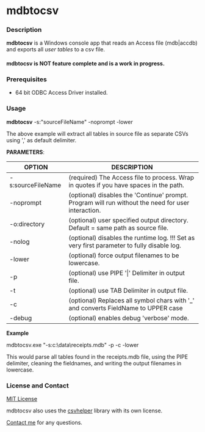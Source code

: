 # mdbtocsv

### Description

**mdbtocsv** is a Windows console app that reads an Access file (mdb|accdb) and exports all *user tables* to a csv file.

#### mdbtocsv is NOT feature complete and is a work in progress.

### Prerequisites 
- 64 bit ODBC Access Driver installed.

### Usage

**mdbtocsv** -s:"sourceFileName" -noprompt -lower

The above example will extract all tables in source file as separate CSVs using ',' as default delimiter.

**PARAMETERS**:

|OPTION|DESCRIPTION|
|----- | ----- |
|-s:sourceFileName | (required) The Access file to process. Wrap in quotes if you have spaces in the path.|
|-noprompt | \(optional\) disables the 'Continue' prompt. Program will run without the need for user interaction.|
|-o:directory | \(optional\) user specified output directory. Default = same path as source file.|
|-nolog | \(optional\) disables the runtime log. !!! Set as very first parameter to fully disable log.|
|-lower | \(optional\) force output filenames to be lowercase.|
|-p | \(optional\) use PIPE '\|' Delimiter in output file.|
|-t | \(optional\) use TAB Delimiter in output file.|
|-c | \(optional\) Replaces all symbol chars with '_' and converts FieldName to UPPER case|
|-debug | \(optional\) enables debug 'verbose' mode.|


**Example**

mdbtocsv.exe "-s:c:\data\receipts.mdb" -p -c -lower

This would parse all tables found in the receipts.mdb file, using the PIPE delimiter, cleaning the fieldnames, and writing the output filenames in lowercase.


### License and Contact
[MIT License](https://mit-license.org/)

mdbtocsv also uses the [csvhelper](https://joshclose.github.io/csvhelper/) library with its own license.

[Contact me](mailto:geoff@bentonvillebase.com) for any questions.

